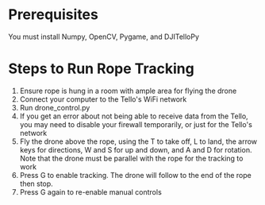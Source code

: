 

# Prerequisites
You must install Numpy, OpenCV, Pygame, and DJITelloPy  
  

# Steps to Run Rope Tracking
1. Ensure rope is hung in a room with ample area for flying the drone
2. Connect your computer to the Tello's WiFi network
3. Run drone_control.py
4. If you get an error about not being able to receive data from the Tello, you may need to disable your firewall temporarily, or just for the Tello's network
5. Fly the drone above the rope, using the T to take off, L to land, the arrow keys for directions, W and S for up and down, and A and D for rotation. Note that the drone must be parallel with the rope for the tracking to work
6. Press G to enable tracking. The drone will follow to the end of the rope then stop.
7. Press G again to re-enable manual controls